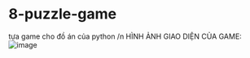 # 8-puzzle-game
tựa game cho đồ án của python /n
HÌNH ẢNH GIAO DIỆN CỦA GAME:
![image](https://github.com/user-attachments/assets/9470a0fc-1505-4889-9638-9fa4d0ff1200)
